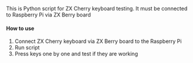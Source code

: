 This is Python script for ZX Cherry keyboard testing. It must be connected to Raspberry Pi via ZX Berry board

#### How to use

1. Connect ZX Cherry keyboard via ZX Berry board to the Raspberry Pi
2. Run script
3. Press keys one by one and test if they are working
